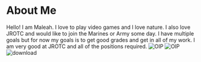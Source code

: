 
# About Me
Hello! I am Maleah.
I love to play video games and I love nature. 
I also love JROTC and would like to join the Marines or Army some day. 
I have multiple goals but for now my goals is to get good grades and get in all of my work.
I am very good at JROTC and all of the positions required.
![OIP](https://github.com/user-attachments/assets/32da4ff3-acf6-4da7-8231-5879d84341f9)
![OIP](https://github.com/user-attachments/assets/022da45e-f2aa-4637-a435-b8f2686e37b7)
![download](https://github.com/user-attachments/assets/7e218e8f-7bfb-4e87-a2e7-77dc627c863b)
